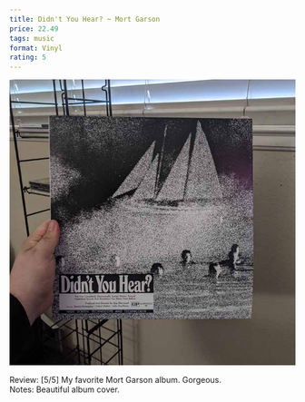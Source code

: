 ```yaml
---
title: Didn't You Hear? ~ Mort Garson
price: 22.49
tags: music
format: Vinyl
rating: 5
---
```

![The Money Store](/assets/img/ibuycrap/didntyouhear.jpg) 

Review: [5/5] My favorite Mort Garson album. Gorgeous.  
Notes: Beautiful album cover.
